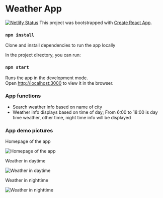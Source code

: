 # Weather App
[![Netlify Status](https://api.netlify.com/api/v1/badges/46e1f0c1-6c05-44a5-aed9-3edfea13092d/deploy-status)](https://app.netlify.com/sites/weather-app-hangnguyen/deploys)
This project was bootstrapped with [Create React App](https://github.com/facebook/create-react-app).

### `npm install`

Clone and install dependencies to run the app locally

In the project directory, you can run:

### `npm start`

Runs the app in the development mode.\
Open [http://localhost:3000](http://localhost:3000) to view it in the browser.


### App functions

- Search weather info based on name of city
- Weather info displays based on time of day; From 6:00 to 18:00 is day time weather, other time, night time info will be displayed

### App demo pictures


Homepage of the app

![Homepage of the app](https://i.ibb.co/Ttd6hPW/first-Sight.jpg)


Weather in daytime

![Weather in daytime](https://i.ibb.co/bNdN1PS/responsive.jpg)

Weather in nighttime

![Weather in nighttime](https://i.ibb.co/gJp3TS9/Night-Time.jpg)
